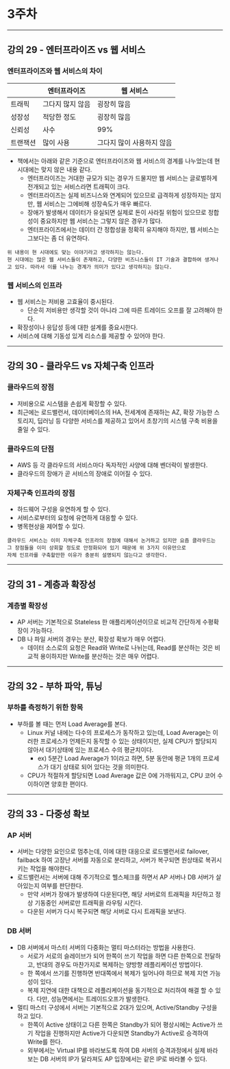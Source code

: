 # 3주차

- - -

## 강의 29 - 엔터프라이즈 vs 웹 서비스

### 엔터프라이즈와 웹 서비스의 차이

|   | 엔터프라이즈 | 웹 서비스 |
|---|-----|------------|
|트래픽|그다지 많지 않음|굉장히 많음|
|성장성|적당한 정도| 굉장히 많음 |
|신뢰성|사수|99%|
|트랜잭션|많이 사용|그다지 많이 사용하지 않음|

* 책에서는 아래와 같은 기준으로 엔터프라이즈와 웹 서비스의 경계를 나누었는데 현 시대에는 맞지 않은 내용 같다.
    * 엔터프라이즈는 거대한 규모가 되는 경우가 드물지만 웹 서비스는 글로벌하게 전개되고 있는 서비스라면 트래픽이 크다.
    * 엔터프라이즈는 실제 비즈니스와 연계되어 있으므로 급격하게 성장하지는 않지만, 웹 서비스는 그에비해 성장속도가 매우 빠르다.
    * 장애가 발생해서 데이터가 유실되면 실제로 돈이 사라질 위험이 있으므로 정합성이 중요하지만 웹 서비스는 그렇지 않은 경우가 많다.
    * 엔터프라이즈에서는 데이터 간 정합성을 정확히 유지해야 하지만, 웹 서비스는 그보다는 좀 더 유연하다. 
```
위 내용이 현 시대에도 맞는 이야기라고 생각하지는 않는다.
현 시대에는 많은 웹 서비스들이 존재하고, 다양한 비즈니스들이 IT 기술과 결합하여 생겨나고 있다. 따라서 이를 나누는 경계가 의미가 있다고 생각하지는 않는다.
```

### 웹 서비스의 인프라
* 웹 서비스는 저비용 고효율이 중시된다.
  * 단순히 저비용만 생각할 것이 아니라 그에 따른 트레이드 오프를 잘 고려해야 한다.
* 확장성이나 응답성 등에 대한 설계를 중요시한다.
* 서비스에 대해 기동성 있게 리소스를 제공할 수 있어야 한다.

- - -
## 강의 30 - 클라우드 vs 자체구축 인프라

### 클라우드의 장점
* 저비용으로 시스템을 손쉽게 확장할 수 있다.
* 최근에는 로드밸런서, 데이터베이스의 HA, 전세계에 존재하는 AZ, 확장 가능한 스토리지, 딥러닝 등 다양한 서비스를 제공하고 있어서 초창기의 시스템 구축 비용을 줄일 수 있다.

### 클라우드의 단점
* AWS 등 각 클라우드의 서비스마다 독자적인 사양에 대해 벤더락이 발생한다.
* 클라우드의 장애가 곧 서비스의 장애로 이어질 수 있다.

### 자체구축 인프라의 장점
* 하드웨어 구성을 유연하게 할 수 있다.
* 서비스로부터의 요청에 유연하게 대응할 수 있다.
* 병목현상을 제어할 수 있다.
```text
클라우드 서비스는 이미 자체구축 인프라의 장점에 대해서 논거하고 있지만 요즘 클라우드는 그 장점들을 이미 상회할 정도로 안정화되어 있기 때문에 위 3가지 이유만으로
자체 인프라를 구축할만한 이유가 충분히 설명되지 않는다고 생각한다.
```

- - -
## 강의 31 - 계층과 확장성

### 계층별 확장성
* AP 서버는 기본적으로 Stateless 한 애플리케이션이므로 비교적 간단하게 수평확장이 가능하다.
* DB 나 파일 서버의 경우는 분산, 확장성 확보가 매우 어렵다.
  * 데이터 소스로의 요청은 Read와 Write로 나뉘는데, Read를 분산하는 것은 비교적 용이하지만 Write를 분산하는 것은 매우 어렵다.

- - -
## 강의 32 - 부하 파악, 튜닝

### 부하를 측정하기 위한 항목
* 부하를 볼 때는 먼저 Load Average를 본다.
  * Linux 커널 내에는 다수의 프로세스가 동작하고 있는데, Load Average는 이러한 프로세스가 언제든지 동작할 수 있는 상태이지만, 실제 CPU가 할당되지 않아서 대기상태에 있는 프로세스 수의 평균치이다.
    * ex) 5분간 Load Average가 1이라고 하면, 5분 동안에 평균 1개의 프로세스가 대기 상태로 되어 있다는 것을 의미한다.
  * CPU가 적절하게 할당되면 Load Average 값은 0에 가까워지고, CPU 코어 수 이하이면 양호한 편이다.

- - -
## 강의 33 - 다중성 확보

### AP 서버
* 서버는 다양한 요인으로 멈추는데, 이에 대한 대응으로 로드밸런서로 failover, failback 하여 고장난 서버를 자동으로 분리하고, 서버가 복구되면 원상태로 복귀시키는 작업을 해야한다.
* 로드밸런서는 서버에 대해 주기적으로 헬스체크를 하면서 AP 서버나 DB 서버가 살아있는지 여부를 판단한다.
  * 만약 서버가 장애가 발생하여 다운된다면, 해당 서버로의 트래픽을 차단하고 정상 기동중인 서버로만 트래픽을 라우팅 시킨다.
  * 다운된 서버가 다시 복구되면 해당 서버로 다시 트래픽을 보낸다.

### DB 서버
* DB 서버에서 마스터 서버의 다중화는 멀티 마스터라는 방법을 사용한다.
  * 서로가 서로의 슬레이브가 되어 한쪽이 쓰기 작업을 하면 다른 한쪽으로 전달하고, 반대의 경우도 마찬가지로 복제하는 양방향 레플리케이션 방법이다.
  * 한 쪽에서 쓰기를 진행하면 반대쪽에서 복제가 일어나야 하므로 복제 지연 가능성이 있다.
  * 복제 지연에 대한 대책으로 레플리케이션을 동기적으로 처리하여 해결 할 수 있다. 다만, 성능면에서는 트레이드오프가 발생한다.
* 멀티 마스터 구성에서 서버는 기본적으로 2대가 있으며, Active/Standby 구성을 하고 있다.
  * 한쪽이 Active 상태이고 다른 한쪽은 Standby가 되어 평상시에는 Active가 쓰기 작업을 진행하지만 Active가 다운되면 Standby가 Active로 승격하여 Write를 한다.
  * 외부에서는 Virtual IP를 바라보도록 하여 DB 서버의 승격과정에서 실제 바라보는 DB 서버의 IP가 달라져도 AP 입장에서는 같은 IP로 바라볼 수 있다.

